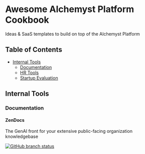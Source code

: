 # Awesome Alchemyst Platform Cookbook
Ideas & SaaS templates to build on top of the Alchemyst Platform

## Table of Contents
- [Internal Tools](#internal-tools)
  - [Documentation](#documentation)
  - [HR Tools](#hr-tools)
  - [Startup Evaluation](#internal-tools)

## Internal Tools
<p id="internal-tools" />

### Documentation
#### ZenDocs
The GenAI front for your extensive public-facing organization knowledgebase

[![GitHub branch status](https://img.shields.io/github/checks-status/alchemyst-ai/zendocs/main)](https://github.com/alchemyst-ai/zendocs)

